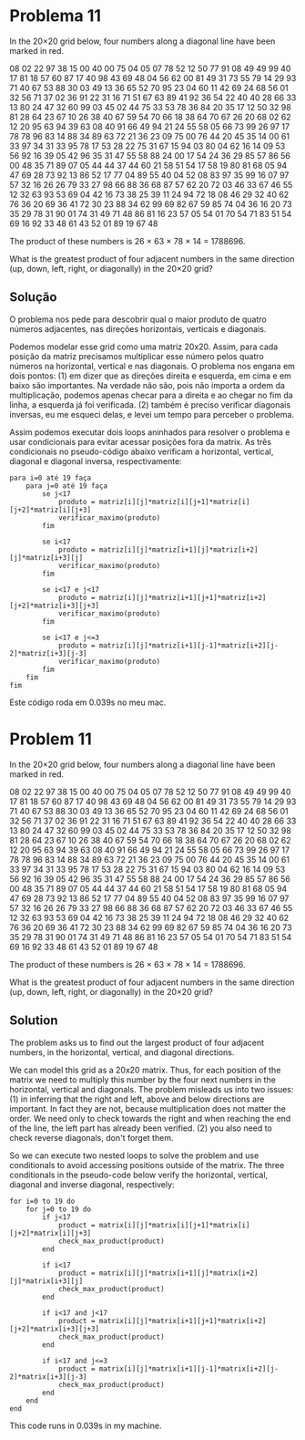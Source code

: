 # Problema 11
In the 20×20 grid below, four numbers along a diagonal line have been marked in red.

08 02 22 97 38 15 00 40 00 75 04 05 07 78 52 12 50 77 91 08
49 49 99 40 17 81 18 57 60 87 17 40 98 43 69 48 04 56 62 00
81 49 31 73 55 79 14 29 93 71 40 67 53 88 30 03 49 13 36 65
52 70 95 23 04 60 11 42 69 24 68 56 01 32 56 71 37 02 36 91
22 31 16 71 51 67 63 89 41 92 36 54 22 40 40 28 66 33 13 80
24 47 32 60 99 03 45 02 44 75 33 53 78 36 84 20 35 17 12 50
32 98 81 28 64 23 67 10 26 38 40 67 59 54 70 66 18 38 64 70
67 26 20 68 02 62 12 20 95 63 94 39 63 08 40 91 66 49 94 21
24 55 58 05 66 73 99 26 97 17 78 78 96 83 14 88 34 89 63 72
21 36 23 09 75 00 76 44 20 45 35 14 00 61 33 97 34 31 33 95
78 17 53 28 22 75 31 67 15 94 03 80 04 62 16 14 09 53 56 92
16 39 05 42 96 35 31 47 55 58 88 24 00 17 54 24 36 29 85 57
86 56 00 48 35 71 89 07 05 44 44 37 44 60 21 58 51 54 17 58
19 80 81 68 05 94 47 69 28 73 92 13 86 52 17 77 04 89 55 40
04 52 08 83 97 35 99 16 07 97 57 32 16 26 26 79 33 27 98 66
88 36 68 87 57 62 20 72 03 46 33 67 46 55 12 32 63 93 53 69
04 42 16 73 38 25 39 11 24 94 72 18 08 46 29 32 40 62 76 36
20 69 36 41 72 30 23 88 34 62 99 69 82 67 59 85 74 04 36 16
20 73 35 29 78 31 90 01 74 31 49 71 48 86 81 16 23 57 05 54
01 70 54 71 83 51 54 69 16 92 33 48 61 43 52 01 89 19 67 48

The product of these numbers is 26 × 63 × 78 × 14 = 1788696.

What is the greatest product of four adjacent numbers in the same direction (up, down, left, right, or diagonally) in the 20×20 grid?

## Solução
O problema nos pede para descobrir qual o maior produto de quatro números adjacentes, nas direções horizontais, verticais e diagonais.

Podemos modelar esse grid como uma matriz 20x20. Assim, para cada posição da matriz precisamos multiplicar esse número pelos quatro números na horizontal, vertical e nas diagonais. O problema nos engana em dois pontos: (1) em dizer que as  direções direita e esquerda, em cima e em baixo são importantes. Na verdade não são, pois não importa a ordem da multiplicação, podemos apenas checar para a direita e ao chegar no fim da linha, a esquerda já foi verificada. (2) também é preciso verificar diagonais inversas, eu me esqueci delas, e levei um tempo para perceber o problema.

Assim podemos executar dois loops aninhados para resolver o problema e usar condicionais para evitar acessar posições fora da matrix. As três condicionais no pseudo-código abaixo verificam a horizontal, vertical, diagonal e diagonal inversa, respectivamente:

```
para i=0 até 19 faça
    para j=0 até 19 faça
        se j<17
            produto = matriz[i][j]*matriz[i][j+1]*matriz[i][j+2]*matriz[i][j+3]
            verificar_maximo(produto)
        fim
        
        se i<17
            produto = matriz[i][j]*matriz[i+1][j]*matriz[i+2][j]*matriz[i+3][j]
            verificar_maximo(produto)
        fim
        
        se i<17 e j<17
            produto = matriz[i][j]*matriz[i+1][j+1]*matriz[i+2][j+2]*matriz[i+3][j+3]
            verificar_maximo(produto)
        fim
        
        se i<17 e j<=3
            produto = matriz[i][j]*matriz[i+1][j-1]*matriz[i+2][j-2]*matriz[i+3][j-3]
            verificar_maximo(produto)
        fim
    fim
fim
```

Este código roda em 0.039s no meu mac.


# Problem 11
In the 20×20 grid below, four numbers along a diagonal line have been marked in red.

08 02 22 97 38 15 00 40 00 75 04 05 07 78 52 12 50 77 91 08
49 49 99 40 17 81 18 57 60 87 17 40 98 43 69 48 04 56 62 00
81 49 31 73 55 79 14 29 93 71 40 67 53 88 30 03 49 13 36 65
52 70 95 23 04 60 11 42 69 24 68 56 01 32 56 71 37 02 36 91
22 31 16 71 51 67 63 89 41 92 36 54 22 40 40 28 66 33 13 80
24 47 32 60 99 03 45 02 44 75 33 53 78 36 84 20 35 17 12 50
32 98 81 28 64 23 67 10 26 38 40 67 59 54 70 66 18 38 64 70
67 26 20 68 02 62 12 20 95 63 94 39 63 08 40 91 66 49 94 21
24 55 58 05 66 73 99 26 97 17 78 78 96 83 14 88 34 89 63 72
21 36 23 09 75 00 76 44 20 45 35 14 00 61 33 97 34 31 33 95
78 17 53 28 22 75 31 67 15 94 03 80 04 62 16 14 09 53 56 92
16 39 05 42 96 35 31 47 55 58 88 24 00 17 54 24 36 29 85 57
86 56 00 48 35 71 89 07 05 44 44 37 44 60 21 58 51 54 17 58
19 80 81 68 05 94 47 69 28 73 92 13 86 52 17 77 04 89 55 40
04 52 08 83 97 35 99 16 07 97 57 32 16 26 26 79 33 27 98 66
88 36 68 87 57 62 20 72 03 46 33 67 46 55 12 32 63 93 53 69
04 42 16 73 38 25 39 11 24 94 72 18 08 46 29 32 40 62 76 36
20 69 36 41 72 30 23 88 34 62 99 69 82 67 59 85 74 04 36 16
20 73 35 29 78 31 90 01 74 31 49 71 48 86 81 16 23 57 05 54
01 70 54 71 83 51 54 69 16 92 33 48 61 43 52 01 89 19 67 48

The product of these numbers is 26 × 63 × 78 × 14 = 1788696.

What is the greatest product of four adjacent numbers in the same direction (up, down, left, right, or diagonally) in the 20×20 grid?

## Solution
The problem asks us to find out the largest product of four adjacent numbers, in the horizontal, vertical, and diagonal directions.

We can model this grid as a 20x20 matrix. Thus, for each position of the matrix we need to multiply this number by the four next numbers in the horizontal, vertical and diagonals. The problem misleads us into two issues: (1) in inferring that the right and left, above and below directions are important. In fact they are not, because multiplication does not matter the order. We need only to check towards the right and when reaching the end of the line, the left part has already been verified. (2) you also need to check reverse diagonals, don't forget them.

So we can execute two nested loops to solve the problem and use conditionals to avoid accessing positions outside of the matrix. The three conditionals in the pseudo-code below verify the horizontal, vertical, diagonal and inverse diagonal, respectively:

```
for i=0 to 19 do
    for j=0 to 19 do
        if j<17
            product = matrix[i][j]*matrix[i][j+1]*matrix[i][j+2]*matrix[i][j+3]
            check_max_product(product)
        end

        if i<17
            product = matrix[i][j]*matrix[i+1][j]*matrix[i+2][j]*matrix[i+3][j]
            check_max_product(product)
        end

        if i<17 and j<17
            product = matrix[i][j]*matrix[i+1][j+1]*matrix[i+2][j+2]*matrix[i+3][j+3]
            check_max_product(product)
        end

        if i<17 and j<=3
            product = matrix[i][j]*matrix[i+1][j-1]*matrix[i+2][j-2]*matrix[i+3][j-3]
            check_max_product(product)
        end
    end
end
```

This code runs in 0.039s in my machine. 
